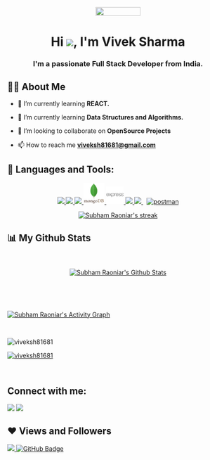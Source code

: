 <p align="center"> 
<a href="#"><img width="45%" height="10%" src="https://media2.giphy.com/media/qgQUggAC3Pfv687qPC/giphy.gif?cid=790b7611253ac4ca2b22fdf82f7346d261df3f89132eb309&rid=giphy.gif&ct=g" /></a>
</p>    

<h1 align="center">Hi <img src="https://raw.githubusercontent.com/MartinHeinz/MartinHeinz/master/wave.gif" width="30px">, I'm Vivek Sharma</h1>
<h3 align="center">I'm a passionate Full Stack Developer from India.</h3>


## 🙋‍♂️ About Me

- 🌱 I’m currently learning **REACT.**

- 🌱 I’m currently learning **Data Structures and Algorithms.**

- 👯 I’m looking to collaborate on **OpenSource Projects**

<!-- - 👨‍💻 All of my projects are available at **[My Portfolio](https://subhamraoniar.com)** -->

- 📫 How to reach me **viveksh81681@gmail.com**

<!-- - ⚡ Fun fact **I play games and go to the GYM very often.** -->

## 🚀 Languages and Tools:

<p align="center"> 
    <a href="https://www.w3.org/html/" target="_blank"> <img src="https://img.icons8.com/color/48/000000/html-5.png"/> </a> 
    <a href="https://www.w3schools.com/css/" target="_blank"> <img src="https://img.icons8.com/color/48/000000/css3.png"/> </a>
    <a href="https://developer.mozilla.org/en-US/docs/Web/JavaScript" target="_blank"> <img src="https://img.icons8.com/color/48/000000/javascript.png"/> </a> 
    <a href="https://www.mongodb.com/" target="_blank"> <img src="https://raw.githubusercontent.com/devicons/devicon/master/icons/mongodb/mongodb-original-wordmark.svg" alt="mongodb" width="48" height="48"/> </a> 
    <a href="https://expressjs.com" target="_blank"> <img src="https://raw.githubusercontent.com/devicons/devicon/master/icons/express/express-original-wordmark.svg" alt="express" width="40" height="40"/> </a>
    <a href="https://reactjs.org/" target="_blank"> <img src="https://img.icons8.com/color/48/000000/react-native.png"/> </a>  
    <a style="padding-right:8px;" href="https://nodejs.org" target="_blank"> <img src="https://img.icons8.com/color/48/000000/nodejs.png"/> </a> 
    <a href="https://postman.com" target="_blank"> <img src="https://www.vectorlogo.zone/logos/getpostman/getpostman-icon.svg" alt="postman" width="45" height="45"/> </a>   
</p>


<p align="center">
    <a href="https://github.com/viveksh81681/github-readme-streak-stats">
        <img title="🔥 Get streak stats for your profile at git.io/streak-stats" alt="Subham Raoniar's streak" src="https://github-readme-streak-stats.herokuapp.com/?user=viveksh81681&theme=black-ice&hide_border=true&stroke=0000&background=060A0CD0"/>
    </a>
</p>

## 📊 My Github Stats

  <br/>
  <p align="center">
    <a href="https://github.com/viveksh81681/github-readme-stats"><img alt="Subham Raoniar's Github Stats" src="https://github-readme-stats.vercel.app/api?username=viveksh81681&show_icons=true&count_private=true&theme=react&hide_border=true&bg_color=0D1117" /></a>
  </p>  
  
  <br/>


<br/>
<br/>

<a href="https://github.com/viveksh81681/github-readme-activity-graph"><img alt="Subham Raoniar's Activity Graph" src="https://activity-graph.herokuapp.com/graph?username=viveksh81681&bg_color=0D1117&color=5BCDEC&line=5BCDEC&point=FFFFFF&hide_border=true" /></a>

<br/>

<p align="left"> <img src="https://komarev.com/ghpvc/?username=malayakumar&label=Profile%20views&color=0e75b6&style=flat" alt="viveksh81681" /> </p>

<p align="left"> <a href="https://github.com/ryo-ma/github-profile-trophy"><img src="https://github-profile-trophy.vercel.app/?username=viveksh81681" alt="viveksh81681" /></a> </p>

<br/>

## Connect with me:
<p align="left">

<!-- <a href = "https://twitter.com/subhamraoniar"><img src="https://img.icons8.com/external-justicon-flat-justicon/50/000000/external-gmail-social-media-justicon-flat-justicon.png" height="40"/></a> -->
<a href = "https://www.linkedin.com/in/vivek-sharma-a9046720b/"><img src="https://img.icons8.com/fluent/48/000000/linkedin.png"/></a>
<a href = "https://www.instagram.com/smrth_sharma_01/"><img src="https://img.icons8.com/fluent/48/000000/instagram-new.png"/></a>

</p>

## ❤ Views and Followers
<a href="https://github.com/Meghna-DAS/github-profile-views-counter">
    <img src="https://komarev.com/ghpvc/?username=malayakumar">
</a>
<a href="https://github.com/viveksh81681"><img src="https://img.shields.io/github/followers/viveksh81681?label=Followers&style=social" alt="GitHub Badge"></a>

